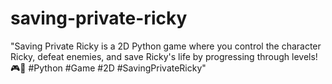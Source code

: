 # saving-private-ricky
"Saving Private Ricky is a 2D Python game where you control the character Ricky, defeat enemies, and save Ricky's life by progressing through levels! 🎮🐍 #Python #Game #2D #SavingPrivateRicky"
